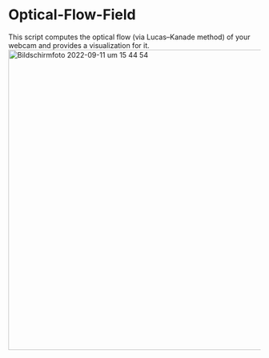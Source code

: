 # Optical-Flow-Field

This script computes the optical flow (via Lucas–Kanade method) of your webcam and provides a visualization for it.
<img width="600" alt="Bildschirmfoto 2022-09-11 um 15 44 54" src="https://user-images.githubusercontent.com/84997136/189531878-ae5efb5b-8901-4992-83c1-6bc68f038c02.png">
